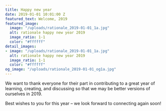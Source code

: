 ```yaml
---
title: Happy new year
date: 2019-01-01 10:01:00 Z
featured_text: Welcome, 2019
featured_image:
  image: "/uploads/rationale_2019-01-01_1a.jpg"
  alt: rationale happy new year 2019
  image_ratio: 1-1
  color: "#ffffff"
detail_images:
- image: "/uploads/rationale_2019-01-01_1a.jpg"
  alt: rationale happy new year 2019
  image_ratio: 1-1
  color: "#ffffff"
og_image: "/uploads/rationale_2019-01-01_og1a.jpg"
---
```


We want to thank everyone for their part in contributing to a great year of learning, creating, and discussing so that we may be better versions of ourselves in 2019. 

Best wishes to you for this year – we look forward to connecting again soon!